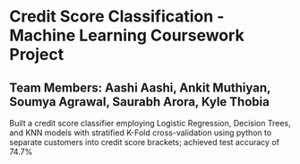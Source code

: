 # Credit Score Classification - Machine Learning Coursework Project
## Team Members: Aashi Aashi, Ankit Muthiyan, Soumya Agrawal, Saurabh Arora, Kyle Thobia
Built a credit score classifier employing Logistic Regression, Decision Trees, and KNN models with stratified K-Fold cross-validation using python to separate customers into credit score brackets; achieved test accuracy of 74.7%
